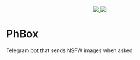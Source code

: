<div align=center>
  <a href="https://github.com/N1nj4R8/TelegramBot-PhBox/blob/main/LICENSE">
    <img src="https://img.shields.io/github/license/N1nj4R8/TelegramBot-PhBox">
  </a>
  <a href="https://github.com/N1nj4R8/TelegramBot-PhBox">
    <img src="https://img.shields.io/github/commit-activity/m/N1nj4R8/TelegramBot-PhBox">
  </a>
</div>

# PhBox
Telegram bot that sends NSFW images when asked.
